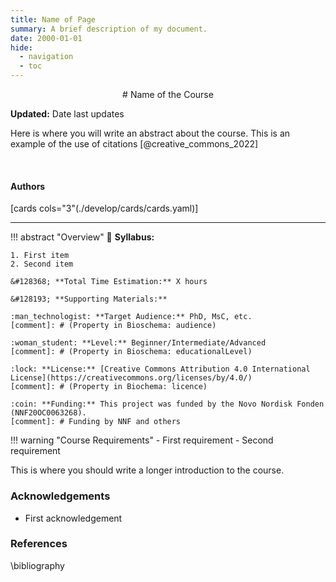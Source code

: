 ```yaml
---
title: Name of Page
summary: A brief description of my document.
date: 2000-01-01
hide:
  - navigation
  - toc
---
```


<!--
# Put above to hide navigation (left), toc (right) or footer (bottom)

hide:
  - navigation 
  - toc
  - footer 

# You should hide the navigation if there are no subsections
# You should hide the Table of Contents if there are no important titles
-->

<center>
# Name of the Course
</center>

**Updated:** Date last updates

Here is where you will write an abstract about the course. This is an example of the use of citations [@creative_commons_2022]

<br>

<!-- AUTHORS -->
<h4>Authors</h4>

[cards cols="3"(./develop/cards/cards.yaml)]

<hr>

<!-- OVERVIEW OF COURSE -->
!!! abstract "Overview"
    &#128172; **Syllabus:** 

    1. First item  
    2. Second item  

    &#128368; **Total Time Estimation:** X hours  

    &#128193; **Supporting Materials:**  

    :man_technologist: **Target Audience:** PhD, MsC, etc.
    [comment]: # (Property in Bioschema: audience)

    :woman_student: **Level:** Beginner/Intermediate/Advanced
    [comment]: # (Property in Bioschema: educationalLevel)

    :lock: **License:** [Creative Commons Attribution 4.0 International License](https://creativecommons.org/licenses/by/4.0/)
    [comment]: # (Property in Biochema: licence)
    
    :coin: **Funding:** This project was funded by the Novo Nordisk Fonden (NNF20OC0063268).
    [comment]: # Funding by NNF and others

!!! warning "Course Requirements"
    - First requirement
    - Second requirement


This is where you should write a longer introduction to the course.

### Acknowledgements

- First acknowledgement

### References

\bibliography
